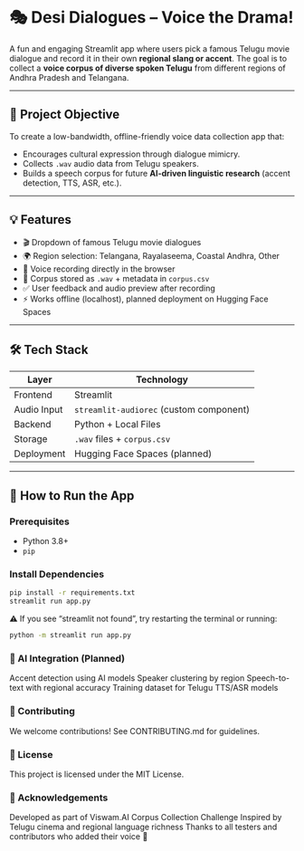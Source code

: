 # 🎭 Desi Dialogues – Voice the Drama!

A fun and engaging Streamlit app where users pick a famous Telugu movie dialogue and record it in their own **regional slang or accent**. The goal is to collect a **voice corpus of diverse spoken Telugu** from different regions of Andhra Pradesh and Telangana.

---

## 📌 Project Objective

To create a low-bandwidth, offline-friendly voice data collection app that:

- Encourages cultural expression through dialogue mimicry.
- Collects `.wav` audio data from Telugu speakers.
- Builds a speech corpus for future **AI-driven linguistic research** (accent detection, TTS, ASR, etc.).

---

## 💡 Features

- 🎬 Dropdown of famous Telugu movie dialogues
- 🌍 Region selection: Telangana, Rayalaseema, Coastal Andhra, Other
- 🎤 Voice recording directly in the browser
- 💾 Corpus stored as `.wav` + metadata in `corpus.csv`
- ✅ User feedback and audio preview after recording
- ⚡ Works offline (localhost), planned deployment on Hugging Face Spaces

---

## 🛠 Tech Stack

| Layer       | Technology                              |
| ----------- | --------------------------------------- |
| Frontend    | Streamlit                               |
| Audio Input | `streamlit-audiorec` (custom component) |
| Backend     | Python + Local Files                    |
| Storage     | `.wav` files + `corpus.csv`             |
| Deployment  | Hugging Face Spaces (planned)           |

---

## 🚀 How to Run the App

### Prerequisites

- Python 3.8+
- `pip`

### Install Dependencies

```bash
pip install -r requirements.txt
streamlit run app.py
```

⚠️ If you see “streamlit not found”, try restarting the terminal or running:

```bash
python -m streamlit run app.py
```

### 🧠 AI Integration (Planned)

Accent detection using AI models
Speaker clustering by region
Speech-to-text with regional accuracy
Training dataset for Telugu TTS/ASR models

### 🤝 Contributing

We welcome contributions! See CONTRIBUTING.md for guidelines.

### 📄 License

This project is licensed under the MIT License.

### 🙏 Acknowledgements

Developed as part of Viswam.AI Corpus Collection Challenge
Inspired by Telugu cinema and regional language richness
Thanks to all testers and contributors who added their voice 🎤
